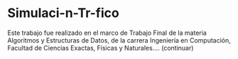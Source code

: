 # Simulaci-n-Tr-fico
Este trabajo fue realizado en el marco de Trabajo Final de la materia Algoritmos y Estructuras de Datos, de la carrera Ingeniería en Computación, Facultad de Ciencias Exactas, Físicas y Naturales.... (continuar)
